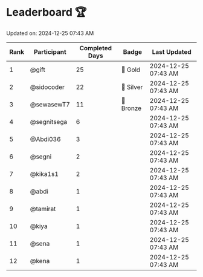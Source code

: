# Leaderboard 🏆

Updated on: 2024-12-25 07:43 AM

| Rank | Participant       | Completed Days | Badge      | Last Updated         |
|------|-------------------|----------------|------------|----------------------|
| 1    | @gift             | 25             | 🏅 Gold     | 2024-12-25 07:43 AM |
| 2    | @sidocoder        | 22             | 🥈 Silver   | 2024-12-25 07:43 AM |
| 3    | @sewasewT7        | 11             | 🥉 Bronze   | 2024-12-25 07:43 AM |
| 4    | @segnitsega       | 6              |            | 2024-12-25 07:43 AM |
| 5    | @Abdi036          | 3              |            | 2024-12-25 07:43 AM |
| 6    | @segni            | 2              |            | 2024-12-25 07:43 AM |
| 7    | @kika1s1          | 2              |            | 2024-12-25 07:43 AM |
| 8    | @abdi             | 1              |            | 2024-12-25 07:43 AM |
| 9    | @tamirat          | 1              |            | 2024-12-25 07:43 AM |
| 10   | @kiya             | 1              |            | 2024-12-25 07:43 AM |
| 11   | @sena             | 1              |            | 2024-12-25 07:43 AM |
| 12   | @kena             | 1              |            | 2024-12-25 07:43 AM |
